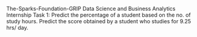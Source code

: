 The-Sparks-Foundation-GRIP
Data Science and Business Analytics Internship
Task 1:
Predict the percentage of a student based on the no. of study hours.
Predict the score obtained by a student who studies for 9.25 hrs/ day.
